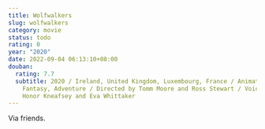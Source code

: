 ```yaml
---
title: Wolfwalkers
slug: wolfwalkers
category: movie
status: todo
rating: 0
year: "2020"
date: 2022-09-04 06:13:10+08:00
douban:
  rating: 7.7
  subtitle: 2020 / Ireland, United Kingdom, Luxembourg, France / Animation,
    Fantasy, Adventure / Directed by Tomm Moore and Ross Stewart / Voiced by
    Honor Kneafsey and Eva Whittaker
---
```


Via friends.
